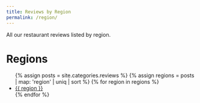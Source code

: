 ```yaml
---
title: Reviews by Region
permalink: /region/
---
```

All our restaurant reviews listed by region.

<h1>Regions</h1>
<ul>
  {% assign posts = site.categories.reviews %}
  {% assign regions = posts | map: 'region' | uniq | sort %}
  {% for region in regions %}
    <li><a href="/region/{{ region | downcase | replace: ' ', '-' }}/">{{ region }}</a></li>
  {% endfor %}
</ul>